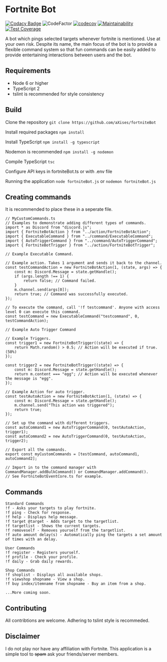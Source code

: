 # Fortnite Bot

[![Codacy Badge](https://api.codacy.com/project/badge/Grade/e12d96ca6dfd4a80a4063eb97cd24837)](https://app.codacy.com/app/aXises/fortniteBot?utm_source=github.com&utm_medium=referral&utm_content=aXises/fortniteBot&utm_campaign=badger)
![CodeFactor](https://www.codefactor.io/repository/github/axises/fortnitebot/badge) [![codecov](https://codecov.io/gh/aXises/fortniteBot/branch/master/graph/badge.svg)](https://codecov.io/gh/aXises/fortniteBot)
[![Maintainability](https://api.codeclimate.com/v1/badges/51cbd263ff1f0afff332/maintainability)](https://codeclimate.com/github/aXises/fortniteBot/maintainability)
[![Test Coverage](https://api.codeclimate.com/v1/badges/51cbd263ff1f0afff332/test_coverage)](https://codeclimate.com/github/aXises/fortniteBot/test_coverage)

A bot which pings selected targets whenever fortnite is mentioned. Use at your own risk. Despite its name, the main focus of the bot is to provide a flexible command system so that fun commands can be easily added to provide entertaining interactions between users and the bot.

## Requirements
- Node 6 or higher
- TypeScript 2
- tslint is recommended for style consistency

## Build
Clone the repository `git clone https://github.com/aXises/fortniteBot`

Install required packages `npm install`

Install TypeScript `npm install -g typescript`

Nodemon is recommended `npm install -g nodemon`

Compile TypeScript `tsc`

Configure API keys in fortniteBot.ts or with .env file

Running the application `node fortniteBot.js` or `nodemon fortniteBot.js`

## Creating commands
It is recommended to place these in a seperate file.
```
// MyCustomCommands.ts
// Examples to demonstrate adding different types of commands.
import * as Discord from "discord.js";
import { FortniteBotAction } from "../action/FortniteBotAction";
import { ExecutableCommand } from "../command/ExecutableCommand";
import { AutoTriggerCommand } from "../command/AutoTriggerCommand";
import { FortniteBotTrigger } from "../action/FortniteBotTrigger";

// Example Executable Command.

// Example action. Takes 1 argument and sends it back to the channel.
const testCommandAction = new FortniteBotAction(1, (state, args) => {
    const m: Discord.Message = state.getHandle();
    if (args.length !== 1) {
        return false; // Command failed.
    }
    m.channel.send(args[0]);
    return true; // Command was successfully executed.
});

// To execute the command, call '!f testcommand'. Anyone with access level 0 can execute this command.
const testCommand = new ExecutableCommand("testcommand", 0, testCommandAction);

// Example Auto Trigger Command

// Example Triggers.
const trigger1 = new FortniteBotTrigger((state) => {
    return Math.random() > 0.5; // Action will be executed if true. (50%)
});

const trigger2 = new FortniteBotTrigger((state) => {
    const m: Discord.Message = state.getHandle();
    return m.content === "egg"; // Action will be executed whenever the message is "egg".
});

// Example Action for auto trigger.
const testAutoAction = new FortniteBotAction(1, (state) => {
    const m: Discord.Message = state.getHandle();
    m.channel.send("This action was triggered");
    return true;
});

// Set up the command with different triggers.
const autoCommand1 = new AutoTriggerCommand(0, testAutoAction, trigger1);
const autoCommand2 = new AutoTriggerCommand(0, testAutoAction, trigger2);

// Export all the commands.
export const myCustomCommands = [testCommand, autoCommand1, autoCommand2];

// Import in to the command manager with CommandManager.addBulkCommand() or CommandManager.addCommand().
// See FortniteBotEventCore.ts for example.
```


## Commands
```
Standard Commands
!f - Asks your targets to play fortnite.
!f ping - Check for response.
!f help - Displays help message.
!f target @target - Adds target to the targetlist.
!f targetlist - Shows the current targets.
!f removeself - Removes yourself from the targetlist.
!f auto amount delay(s) - Automatically ping the targets a set amount of times with an delay.

User Commands
!f register - Registers yourself.
!f profile - Check your profile.
!f daily - Grab daily rewards.

Shop Commands
!f shoplist - Displays all available shops.
!f viewshop shopname - View a shop.
!f buy index/itemname from shopname - Buy an item from a shop.

...More coming soon.
```

## Contributing
All contribtions are welcome. Adhering to tslint style is recommeded.

## Disclaimer
I do not play nor have any affiliation with Fortnite. This application is a simple tool to ~~spam~~ ask your friends/server members.
